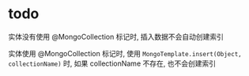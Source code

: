 # todo

实体没有使用 @MongoCollection 标记时, 插入数据不会自动创建索引

实体使用 @MongoCollection 标记时, 使用 `MongoTemplate.insert(Object, collectionName)` 时, 如果 collectionName 不存在, 也不会创建索引

